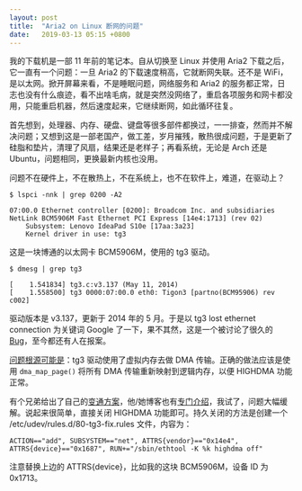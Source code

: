```yaml
---
layout: post
title:  "Aria2 on Linux 断网的问题"
date:   2019-03-13 05:15 +0800
---
```


我的下载机是一部 11 年前的笔记本。自从切换至 Linux 并使用 Aria2 下载之后，它一直有一个问题：一旦 Aria2 的下载速度稍高，它就断网失联。还不是 WiFi，是以太网。掀开屏幕来看，不是睡眠问题，网络服务和 Aria2 的服务都正常，日志也没有什么痕迹，看不出啥毛病，就是突然没网络了，重启各项服务和网卡都没用，只能重启机器，然后速度起来，它继续断网，如此循环往复。

首先想到，处理器、内存、硬盘、键盘等很多部件都换过，一一排查，然而并不解决问题；又想到这是一部老国产，做工差，岁月摧残，散热很成问题，于是更新了硅脂和垫片，清理了风扇，结果还是老样子；再看系统，无论是 Arch 还是 Ubuntu，问题相同，更换最新内核也没用。

问题不在硬件上，不在散热上，不在系统上，也不在软件上，难道，在驱动上？

```
$ lspci -nnk | grep 0200 -A2

07:00.0 Ethernet controller [0200]: Broadcom Inc. and subsidiaries NetLink BCM5906M Fast Ethernet PCI Express [14e4:1713] (rev 02)
	Subsystem: Lenovo IdeaPad S10e [17aa:3a23]
	Kernel driver in use: tg3
```

这是一块博通的以太网卡 BCM5906M，使用的 tg3 驱动。

```
$ dmesg | grep tg3

[    1.541834] tg3.c:v3.137 (May 11, 2014)
[    1.558500] tg3 0000:07:00.0 eth0: Tigon3 [partno(BCM95906) rev c002] 
```

驱动版本是 v3.137，更新于 2014 年的 5 月。于是以 tg3 lost ethernet connection 为关键词 Google 了一下，果不其然，这是一个被讨论了很久的 [Bug](https://bugs.launchpad.net/ubuntu/+source/linux/+bug/1447664)，至今都还有人在报案。

[问题根源可能是](https://bugs.launchpad.net/ubuntu/+source/linux/+bug/1447664/comments/13)：tg3 驱动使用了虚拟内存去做 DMA 传输。正确的做法应该是使用 `dma_map_page()` 将所有 DMA 传输重新映射到逻辑内存，以便 HIGHDMA 功能正常。

有个兄弟给出了自己的[变通方案](https://bugs.launchpad.net/ubuntu/+source/linux/+bug/1447664/comments/9)，他/她博客也有[专门介绍](https://lauri.võsandi.com/2016/02/fixing-broadcom-bcm5762-on-ubuntu.html)，我试了，问题大幅缓解。说起来很简单，直接关闭 HIGHDMA 功能即可。持久关闭的方法是创建一个 /etc/udev/rules.d/80-tg3-fix.rules 文件，内容为：

```
ACTION=="add", SUBSYSTEM=="net", ATTRS{vendor}=="0x14e4", ATTRS{device}=="0x1687", RUN+="/sbin/ethtool -K %k highdma off"
```

注意替换上边的 ATTRS{device}，比如我的这块 BCM5906M，设备 ID 为 0x1713。